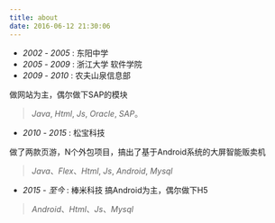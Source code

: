 ```yaml
---
title: about
date: 2016-06-12 21:30:06
---
```

- *2002* - *2005* : 东阳中学
- *2005* - *2009* : 浙江大学 软件学院
- *2009* - *2010* : 农夫山泉信息部

做网站为主，偶尔做下SAP的模块
> *Java*, *Html*, *Js*, *Oracle*, *SAP*。
- *2010* - *2015* : 松宝科技

做了两款页游，N个外包项目，搞出了基于Android系统的大屏智能贩卖机
> *Java*、*Flex*、*Html*, *Js*, *Android*, *Mysql*
- *2015* - *至今* : 棒米科技
搞Android为主，偶尔做下H5 
> *Android*、*Html*、*Js*、*Mysql*
